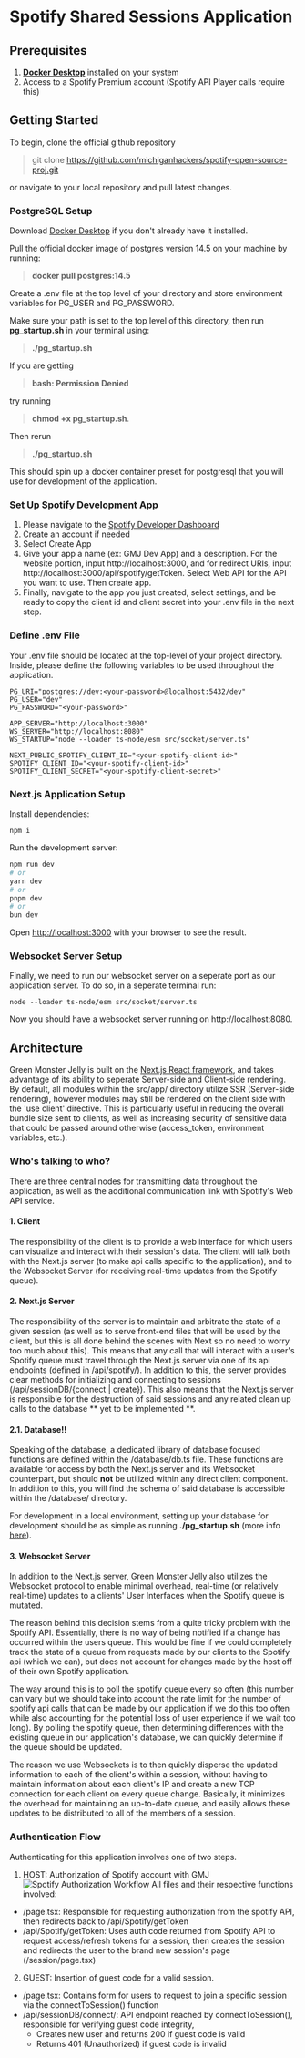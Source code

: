 
# Spotify Shared Sessions Application

## Prerequisites
1. **[Docker Desktop](https://www.docker.com/products/docker-desktop/)** installed on your system
2. Access to a Spotify Premium account (Spotify API Player calls require this)

## Getting Started

To begin, clone the official github repository
> git clone https://github.com/michiganhackers/spotify-open-source-proj.git

or navigate to your local repository and pull latest changes.

### <a name="postgresql-setup"></a>PostgreSQL Setup
Download [Docker Desktop](https://www.docker.com/products/docker-desktop/) if you don't already have it installed.

Pull the official docker image of postgres version 14.5 on your machine by running:

> **docker pull postgres:14.5**

Create a .env file at the top level of your directory and store environment variables for PG_USER and PG_PASSWORD.

Make sure your path is set to the top level of this directory, then run **pg_startup.sh** in your terminal using:

> **./pg_startup.sh**

If you are getting 
> **bash: Permission Denied**

try running 
> **chmod +x pg_startup.sh**.

Then rerun
> **./pg_startup.sh**

This should spin up a docker container preset for postgresql that you will use for development of the application.

### Set Up Spotify Development App

1. Please navigate to the [Spotify Developer Dashboard](https://developer.spotify.com/dashboard)
2. Create an account if needed
3. Select Create App
4. Give your app a name (ex: GMJ Dev App) and a description. For the website portion, input http://localhost:3000, and for redirect URIs, input http://localhost:3000/api/spotify/getToken. Select Web API for the API you want to use. Then create app.
5. Finally, navigate to the app you just created, select settings, and be ready to copy the client id and client secret into your .env file in the next step.

### Define .env File

Your .env file should be located at the top-level of your project directory. Inside, please define the following variables to be used throughout the application.
```
PG_URI="postgres://dev:<your-password>@localhost:5432/dev"
PG_USER="dev"
PG_PASSWORD="<your-password>"

APP_SERVER="http://localhost:3000"
WS_SERVER="http://localhost:8080"
WS_STARTUP="node --loader ts-node/esm src/socket/server.ts"

NEXT_PUBLIC_SPOTIFY_CLIENT_ID="<your-spotify-client-id>"
SPOTIFY_CLIENT_ID="<your-spotify-client-id>"
SPOTIFY_CLIENT_SECRET="<your-spotify-client-secret>"
```

### Next.js Application Setup

Install dependencies:

```
npm i
```

Run the development server:

```bash
npm run dev
# or
yarn dev
# or
pnpm dev
# or
bun dev
```

Open [http://localhost:3000](http://localhost:3000) with your browser to see the result.

### Websocket Server Setup

Finally, we need to run our websocket server on a seperate port as our application server. To do so, in a seperate terminal run:

```
node --loader ts-node/esm src/socket/server.ts
```

Now you should have a websocket server running on http://localhost:8080.

## Architecture

Green Monster Jelly is built on the [Next.js React framework](https://nextjs.org/), and takes advantage of its ability to seperate Server-side and Client-side rendering. By default, all modules within the src/app/ directory utilize SSR (Server-side rendering), however modules may still be rendered on the client side with the 'use client' directive. This is particularly useful in reducing the overall bundle size sent to clients, as well as increasing security of sensitive data that could be passed around otherwise (access_token, environment variables, etc.).

### Who's talking to who?

There are three central nodes for transmitting data throughout the application, as well as the additional communication link with Spotify's Web API service. 

#### 1. Client

The responsibility of the client is to provide a web interface for which users can visualize and interact with their session's data. The client will talk both with the Next.js server (to make api calls specific to the application), and to the Websocket Server (for receiving real-time updates from the Spotify queue).

#### 2. Next.js Server

The responsibility of the server is to maintain and arbitrate the state of a given session (as well as to serve front-end files that will be used by the client, but this is all done behind the scenes with Next so no need to worry too much about this). This means that any call that will interact with a user's Spotify queue must travel through the Next.js server via one of its api endpoints (defined in /api/spotify/). In addition to this, the server provides clear methods for initializing and connecting to sessions (/api/sessionDB/{connect | create}). This also means that the Next.js server is responsible for the destruction of said sessions and any related clean up calls to the database ** yet to be implemented **.

#### 2.1. Database!!
Speaking of the database, a dedicated library of database focused functions are defined within the /database/db.ts file. These functions are available for access by both the Next.js server and its Websocket counterpart, but should **not** be utilized within any direct client component. In addition to this, you will find the schema of said database is accessible within the /database/ directory.

For development in a local environment, setting up your database for development should be as simple as running **./pg_startup.sh** (more info [here](#postgresql-setup)).

#### 3. Websocket Server

In addition to the Next.js server, Green Monster Jelly also utilizes the Websocket protocol to enable minimal overhead, real-time (or relatively real-time) updates to a clients' User Interfaces when the Spotify queue is mutated.

The reason behind this decision stems from a quite tricky problem with the Spotify API. Essentially, there is no way of being notified if a change has occurred within the users queue. This would be fine if we could completely track the state of a queue from requests made by our clients to the Spotify api (which we can), but does not account for changes made by the host off of their own Spotify application.

The way around this is to poll the spotify queue every so often (this number can vary but we should take into account the rate limit for the number of spotify api calls that can be made by our application if we do this too often while also accounting for the potential loss of user experience if we wait too long). By polling the spotify queue, then determining differences with the existing queue in our application's database, we can quickly determine if the queue should be updated.

The reason we use Websockets is to then quickly disperse the updated information to each of the client's within a session, without having to maintain information about each client's IP and create a new TCP connection for each client on every queue change. Basically, it minimizes the overhead for maintaining an up-to-date queue, and easily allows these updates to be distributed to all of the members of a session.

### Authentication Flow

Authenticating for this application involves one of two steps.

1. HOST: Authorization of Spotify account with GMJ
![Spotify Authorization Workflow](docs-authorization-workflow.png)
All files and their respective functions involved:
- /page.tsx: Responsible for requesting authorization from the spotify API, then redirects back to /api/Spotify/getToken
- /api/Spotify/getToken: Uses auth code returned from Spotify API to request access/refresh tokens for a session, then creates the session and redirects the user to the brand new session's page (/session/page.tsx)
2. GUEST: Insertion of guest code for a valid session.  
- /page.tsx: Contains form for users to request to join a specific session via the connectToSession() function
- /api/sessionDB/connect/: API endpoint reached by connectToSession(), responsible for verifying guest code 
integrity, 
    - Creates new user and returns 200 if guest code is valid
    - Returns 401 (Unauthorized) if guest code is invalid


